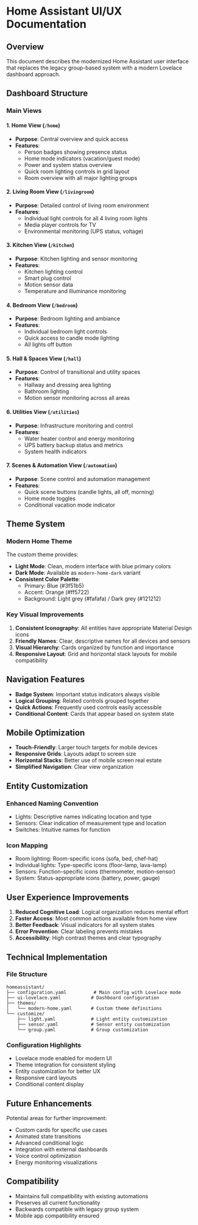 # Home Assistant UI/UX Documentation

## Overview

This document describes the modernized Home Assistant user interface that replaces the legacy group-based system with a modern Lovelace dashboard approach.

## Dashboard Structure

### Main Views

#### 1. Home View (`/home`)
- **Purpose**: Central overview and quick access
- **Features**:
  - Person badges showing presence status
  - Home mode indicators (vacation/guest mode)
  - Power and system status overview
  - Quick room lighting controls in grid layout
  - Room overview with all major lighting groups

#### 2. Living Room View (`/livingroom`)
- **Purpose**: Detailed control of living room environment
- **Features**:
  - Individual light controls for all 4 living room lights
  - Media player controls for TV
  - Environmental monitoring (UPS status, voltage)

#### 3. Kitchen View (`/kitchen`)
- **Purpose**: Kitchen lighting and sensor monitoring
- **Features**:
  - Kitchen lighting control
  - Smart plug control
  - Motion sensor data
  - Temperature and illuminance monitoring

#### 4. Bedroom View (`/bedroom`)
- **Purpose**: Bedroom lighting and ambiance
- **Features**:
  - Individual bedroom light controls
  - Quick access to candle mode lighting
  - All lights off button

#### 5. Hall & Spaces View (`/hall`)
- **Purpose**: Control of transitional and utility spaces
- **Features**:
  - Hallway and dressing area lighting
  - Bathroom lighting
  - Motion sensor monitoring across all areas

#### 6. Utilities View (`/utilities`)
- **Purpose**: Infrastructure monitoring and control
- **Features**:
  - Water heater control and energy monitoring
  - UPS battery backup status and metrics
  - System health indicators

#### 7. Scenes & Automation View (`/automation`)
- **Purpose**: Scene control and automation management
- **Features**:
  - Quick scene buttons (candle lights, all off, morning)
  - Home mode toggles
  - Conditional vacation mode indicator

## Theme System

### Modern Home Theme

The custom theme provides:

- **Light Mode**: Clean, modern interface with blue primary colors
- **Dark Mode**: Available as `modern-home-dark` variant
- **Consistent Color Palette**: 
  - Primary: Blue (#3f51b5)
  - Accent: Orange (#ff5722)
  - Background: Light grey (#fafafa) / Dark grey (#121212)

### Key Visual Improvements

1. **Consistent Iconography**: All entities have appropriate Material Design icons
2. **Friendly Names**: Clear, descriptive names for all devices and sensors
3. **Visual Hierarchy**: Cards organized by function and importance
4. **Responsive Layout**: Grid and horizontal stack layouts for mobile compatibility

## Navigation Features

- **Badge System**: Important status indicators always visible
- **Logical Grouping**: Related controls grouped together
- **Quick Actions**: Frequently used controls easily accessible
- **Conditional Content**: Cards that appear based on system state

## Mobile Optimization

- **Touch-Friendly**: Larger touch targets for mobile devices
- **Responsive Grids**: Layouts adapt to screen size
- **Horizontal Stacks**: Better use of mobile screen real estate
- **Simplified Navigation**: Clear view organization

## Entity Customization

### Enhanced Naming Convention
- Lights: Descriptive names indicating location and type
- Sensors: Clear indication of measurement type and location
- Switches: Intuitive names for function

### Icon Mapping
- Room lighting: Room-specific icons (sofa, bed, chef-hat)
- Individual lights: Type-specific icons (floor-lamp, lava-lamp)
- Sensors: Function-specific icons (thermometer, motion-sensor)
- System: Status-appropriate icons (battery, power, gauge)

## User Experience Improvements

1. **Reduced Cognitive Load**: Logical organization reduces mental effort
2. **Faster Access**: Most common actions available from home view
3. **Better Feedback**: Visual indicators for all system states
4. **Error Prevention**: Clear labeling prevents mistakes
5. **Accessibility**: High contrast themes and clear typography

## Technical Implementation

### File Structure
```
homeassistant/
├── configuration.yaml          # Main config with Lovelace mode
├── ui-lovelace.yaml           # Dashboard configuration
├── themes/
│   └── modern-home.yaml       # Custom theme definitions
└── customize/
    ├── light.yaml             # Light entity customization
    ├── sensor.yaml            # Sensor entity customization
    └── group.yaml             # Group customization
```

### Configuration Highlights
- Lovelace mode enabled for modern UI
- Theme integration for consistent styling
- Entity customization for better UX
- Responsive card layouts
- Conditional content display

## Future Enhancements

Potential areas for further improvement:
- Custom cards for specific use cases
- Animated state transitions
- Advanced conditional logic
- Integration with external dashboards
- Voice control optimization
- Energy monitoring visualizations

## Compatibility

- Maintains full compatibility with existing automations
- Preserves all current functionality
- Backwards compatible with legacy group system
- Mobile app compatibility ensured